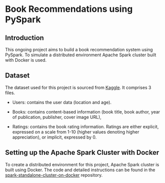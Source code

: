 # Book Recommendations using PySpark

## Introduction

This ongoing project aims to build a book recommendation system using PySpark. To simulate a distributed environment Apache Spark cluster built with Docker is used.

## Dataset

The dataset used for this project is sourced from [Kaggle](https://www.kaggle.com/datasets/arashnic/book-recommendation-dataset). It comprises 3 files.

* Users: contains the user data (location and age). 

* Books: contains content-based information (book title, book author, year of publication, publisher, cover image URL), 

* Ratings: contains the book rating information. Ratings are either explicit, expressed on a scale from 1-10 (higher values denoting higher appreciation), or implicit, expressed by 0.

## Setting up the Apache Spark Cluster with Docker

To create a distributed environment for this project, Apache Spark cluster is built using Docker. The code and detailed instructions can be found in the [spark-standalone-cluster-on-docker](https://github.com/cluster-apps-on-docker/spark-standalone-cluster-on-docker) repository.
